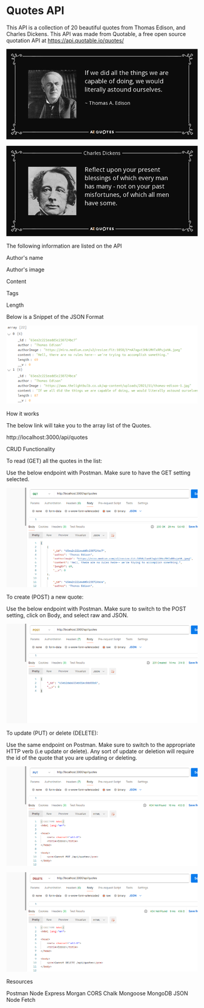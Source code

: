# Quotes API
This API is a collection of 20 beautiful quotes from Thomas Edison, and Charles Dickens. This API was made from Quotable, a free open source quotation API at  https://api.quotable.io/quotes/

![alt text](image.png)

![alt text](image-1.png)

The following information are listed on the API

Author's name

Author's image

Content

Tags

Length

Below is a Snippet of the JSON Format

![alt text](image-2.png)

How it works

The below link will take you to the array list of the Quotes.

http://localhost:3000/api/quotes


CRUD Functionality

To read (GET) all the quotes in the list:

Use the below endpoint with Postman. Make sure to have the GET setting selected.

![alt text](image-3.png)

To create (POST) a new quote:

Use the below endpoint with Postman. Make sure to switch to the POST setting, click on Body, and select raw and JSON.

![alt text](image-6.png)

To update (PUT) or delete (DELETE):

Use the same endpoint on Postman. Make sure to switch to the appropriate HTTP verb (i.e update or delete). Any sort of update or deletion will require the id of the quote that you are updating or deleting.

![alt text](image-7.png)

![alt text](image-8.png)

Resources

Postman
Node
Express
Morgan
CORS
Chalk
Mongoose
MongoDB
JSON
Node Fetch








